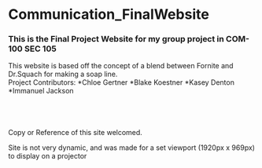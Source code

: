 # Communication_FinalWebsite

### This is the Final Project Website for my group project in COM-100 SEC 105

This website is based off the concept of a blend between Fornite and Dr.Squach for making a soap line. 
<br>
Project Contributors: 
*Chloe Gertner
*Blake Koestner
*Kasey Denton
*Immanuel Jackson
<br><br><br><br><br>
Copy or Reference of this site welcomed. 

Site is not very dynamic, and was made for a set viewport (1920px x 969px) to display on a projector
